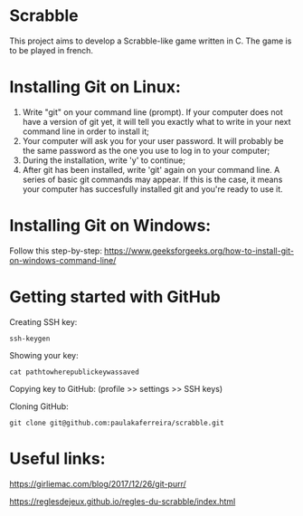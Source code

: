 # Scrabble
This project aims to develop a Scrabble-like game written in C.
The game is to be played in french.
# Installing Git on Linux:
1. Write "git" on your command line (prompt). If your computer does not have a version of git yet, it will tell you exactly what to write in your next command line in order to install it;
2. Your computer will ask you for your user password. It will probably be the same password as the one you use to log in to your computer;
3. During the installation, write 'y' to continue;
4. After git has been installed, write 'git' again on your command line. A series of basic git commands may appear. If this is the case, it means your computer has succesfully installed git and you're ready to use it.
# Installing Git on Windows:
Follow this step-by-step: https://www.geeksforgeeks.org/how-to-install-git-on-windows-command-line/
# Getting started with GitHub
Creating SSH key: 

`ssh-keygen`  

Showing your key: 

`cat pathtowherepublickeywassaved`

Copying key to GitHub: (profile >> settings >> SSH keys)  

Cloning GitHub: 

`git clone git@github.com:paulakaferreira/scrabble.git`  

# Useful links:
https://girliemac.com/blog/2017/12/26/git-purr/

https://reglesdejeux.github.io/regles-du-scrabble/index.html
